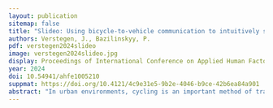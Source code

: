 ```yaml
---
layout: publication
sitemap: false
title: "Slideo: Using bicycle-to-vehicle communication to intuitively share intentions to automated vehicles"
authors: Verstegen, J., Bazilinskyy, P.
pdf: verstegen2024slideo
image: verstegen2024slideo.jpg
display: Proceedings of International Conference on Applied Human Factors and Ergonomics (AHFE). Nice, France
year: 2024
doi: 10.54941/ahfe1005210
suppmat: https://doi.org/10.4121/4c9e31e5-9b2e-4046-b9ce-42b6ea84a901
abstract: "In urban environments, cycling is an important method of transportation due to being sustainable, healthy and less space-intensive than motorised traffic. Most literature on interactions between automated vehicles (AVs) and vulnerable road users (VRUs) focuses on external Human-Machine Interfaces positioned on AVs and telling VRUs what to do. Such an interface requires cyclists to actively look for and interpret the information and can reduce their ability to make their own decisions. We designed a physical bicycle-to-vehicle (B2V) interaction that allows cyclists to share the intention to turn with AVs through vehicle-to-everything (V2X) communication. We explored four concepts of interaction with hands, feet, hips, and knees. The final concept uses haptic feedback in each handle. The test with nine participants explored the clarity of the feedback and compared two variations: (1) providing feedback in the beginning, during and at the end and (2) giving feedback only at the beginning and end. Results indicate that the general meaning of both variants is clear and that the preferred variation of feedback is up to personal preference. We suggest that B2V interactions should be possible to personalise."
---
```

